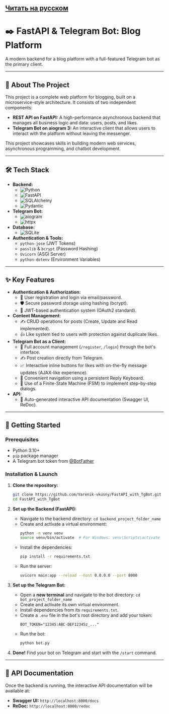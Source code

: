 [Читать на русском](README_RU.md)
---

# ✒️ FastAPI & Telegram Bot: Blog Platform

A modern backend for a blog platform with a full-featured Telegram bot as the primary client.

---

## 🚀 About The Project

This project is a complete web platform for blogging, built on a microservice-style architecture. It consists of two independent components:

*   **REST API on FastAPI:** A high-performance asynchronous backend that manages all business logic and data: users, posts, and likes.
*   **Telegram Bot on aiogram 3:** An interactive client that allows users to interact with the platform without leaving the messenger.

This project showcases skills in building modern web services, asynchronous programming, and chatbot development.

---

## 🛠️ Tech Stack

*   **Backend:**
    *   ![Python](https://img.shields.io/badge/Python-3.11-3776AB?style=for-the-badge&logo=python)
    *   ![FastAPI](https://img.shields.io/badge/FastAPI-0.100-009688?style=for-the-badge&logo=fastapi)
    *   ![SQLAlchemy](https://img.shields.io/badge/SQLAlchemy-2.0-DB4437?style=for-the-badge&logo=sqlalchemy)
    *   ![Pydantic](https://img.shields.io/badge/Pydantic-2.0-E96F00?style=for-the-badge)
*   **Telegram Bot:**
    *   ![aiogram](https://img.shields.io/badge/aiogram-3.x-26A5E4?style=for-the-badge)
    *   ![httpx](https://img.shields.io/badge/httpx-async-000000?style=for-the-badge)
*   **Database:**
    *   ![SQLite](https://img.shields.io/badge/SQLite-3-003B57?style=for-the-badge&logo=sqlite)
*   **Authentication & Tools:**
    *   `python-jose` (JWT Tokens)
    *   `passlib` & `bcrypt` (Password Hashing)
    *   `Uvicorn` (ASGI Server)
    *   `python-dotenv` (Environment Variables)

---

## ✨ Key Features

*   **Authentication & Authorization:**
    *   🔐 User registration and login via email/password.
    *   🛡️ Secure password storage using hashing (bcrypt).
    *   🔑 JWT-based authentication system (OAuth2 standard).
*   **Content Management:**
    *   ✍️ CRUD operations for posts (Create, Update and Read implemented).
    *   👍 Like system tied to users with protection against duplicate likes.
*   **Telegram Bot as a Client:**
    *   🤖 Full account management (`/register`, `/login`) through the bot's interface.
    *   ✍️ Post creation directly from Telegram.
    *   📈 Interactive inline buttons for likes with on-the-fly message updates (AJAX-like experience).
    *   💬 Convenient navigation using a persistent Reply Keyboard.
    *   🧠 Use of a Finite-State Machine (FSM) to implement step-by-step dialogs.
*   **API:**
    *   📄 Auto-generated interactive API documentation (Swagger UI, ReDoc).

---

## 🏁 Getting Started

### Prerequisites
*   Python 3.10+
*   `pip` package manager
*   A Telegram bot token from [@BotFather](https://t.me/BotFather)

### Installation & Launch

1.  **Clone the repository:**
    ```bash
    git clone https://github.com/Varenik-vkusny/FastAPI_with_TgBot.git
    cd FastAPI_with_TgBot
    ```

2.  **Set up the Backend (FastAPI):**
    *   Navigate to the backend directory: `cd backend_project_folder_name`
    *   Create and activate a virtual environment:
        ```bash
        python -m venv venv
        source venv/bin/activate  # For Windows: venv\Scripts\activate
        ```
    *   Install the dependencies:
        ```bash
        pip install -r requirements.txt
        ```
    *   Run the server:
        ```bash
        uvicorn main:app --reload --host 0.0.0.0 --port 8000
        ```

3.  **Set up the Telegram Bot:**
    *   Open a **new terminal** and navigate to the bot directory: `cd bot_project_folder_name`
    *   Create and activate its own virtual environment.
    *   Install dependencies from its `requirements.txt`.
    *   Create a `.env` file in the bot's root directory and add your token:
        ```dotenv
        BOT_TOKEN="12345:ABC-DEF12345z_..."
        ```
    *   Run the bot:
        ```bash
        python bot.py
        ```

4.  **Done!** Find your bot on Telegram and start with the `/start` command.

---

## 📖 API Documentation

Once the backend is running, the interactive API documentation will be available at:
*   **Swagger UI:** `http://localhost:8000/docs`
*   **ReDoc:** `http://localhost:8000/redoc`
